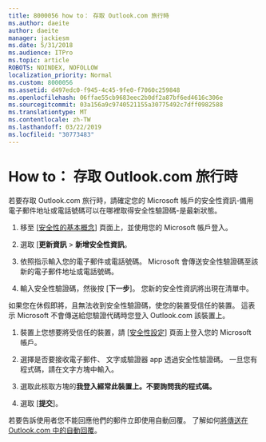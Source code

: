 ```yaml
---
title: 8000056 how to： 存取 Outlook.com 旅行時
ms.author: daeite
author: daeite
manager: jackiesm
ms.date: 5/31/2018
ms.audience: ITPro
ms.topic: article
ROBOTS: NOINDEX, NOFOLLOW
localization_priority: Normal
ms.custom: 8000056
ms.assetid: d497edc0-f945-4c45-9fe0-f7060c259848
ms.openlocfilehash: 06ffae55cb9683eec2b0df2a87bf6ed4616c306e
ms.sourcegitcommit: 03a156a9c9740521155a30775492c7dff0982588
ms.translationtype: MT
ms.contentlocale: zh-TW
ms.lasthandoff: 03/22/2019
ms.locfileid: "30773483"
---
```

# <a name="how-to-access-outlookcom-while-traveling"></a>How to： 存取 Outlook.com 旅行時

若要存取 Outlook.com 旅行時，請確定您的 Microsoft 帳戶的安全性資訊-備用電子郵件地址或電話號碼可以在哪裡取得安全性驗證碼-是最新狀態。
  
1. 移至 [[安全性的基本概念](https://go.microsoft.com/fwlink/p/?linkid=842325)] 頁面上，並使用您的 Microsoft 帳戶登入。 
    
2. 選取 [**更新資訊** \> **新增安全性資訊**。 
    
3. 依照指示輸入您的電子郵件或電話號碼。 Microsoft 會傳送安全性驗證碼至該新的電子郵件地址或電話號碼。
    
4. 輸入安全性驗證碼，然後按 [**下一步**]。 您新的安全性資訊將出現在清單中。 
    
如果您在休假即將，且無法收到安全性驗證碼，使您的裝置受信任的裝置。 這表示 Microsoft 不會傳送給您驗證代碼時您登入 Outlook.com 該裝置上。
  
1. 裝置上您想要將受信任的裝置，請 [[安全性設定](https://go.microsoft.com/fwlink/p/?linkid=2002000&amp;clcid=0x409)] 頁面上登入您的 Microsoft 帳戶。 
    
2. 選擇是否要接收電子郵件、 文字或驗證器 app 透過安全性驗證碼。 一旦您有程式碼，請在文字方塊中輸入。
    
3. 選取此核取方塊的**我登入經常此裝置上。不要詢問我的程式碼。**
    
4. 選取 [**提交**]。 
    
若要告訴使用者您不能回應他們的郵件立即使用自動回覆。 了解如何[將傳送在 Outlook.com 中的自動回覆](https://go.microsoft.com/fwlink/p/?linkid=2002100&amp;clcid=0x409)。
  

